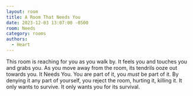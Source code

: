 ```yaml
---
layout: room
title: A Room That Needs You
date: 2023-12-03 13:07:00 -0500
room: Needs
category: rooms
authors:
  - Heart
---
```


This room is reaching for you as you walk by. It feels you and touches you and grabs you. As you move away from the room, its tendrils ooze out towards you. It Needs You. You are part of it, you *must* be part of it. By denying it any part of yourself, you reject the room, hurting it, killing it. It only wants to survive. It only wants you for its survival.